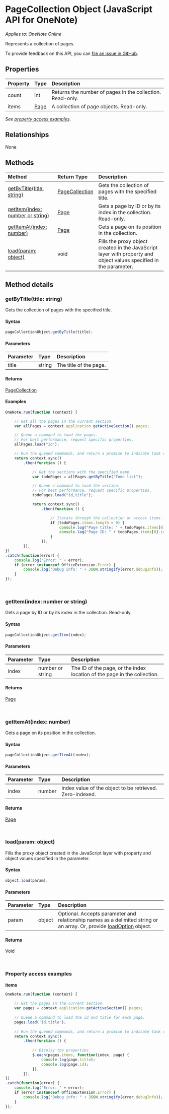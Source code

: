 # PageCollection Object (JavaScript API for OneNote)

_Applies to: OneNote Online_  

Represents a collection of pages.

To provide feedback on this API, you can [file an issue in GitHub](https://github.com/OfficeDev/office-js-docs/issues/new?title=OneNote-pageCollection).

## Properties

| Property	   | Type	|Description|
|:---------------|:--------|:----------|
|count|int|Returns the number of pages in the collection. Read-only.|
|items|[Page](page.md)|A collection of page objects. Read-only.|

_See [property access examples](#property-access-examples)_.

## Relationships

None


## Methods

| Method		   | Return Type	|Description| 
|:---------------|:--------|:----------|
|[getByTitle(title: string)](#getbytitletitle-string)|[PageCollection](pagecollection.md)|Gets the collection of pages with the specified title.|
|[getItem(index: number or string)](#getitemindex-number-or-string)|[Page](page.md)|Gets a page by ID or by its index in the collection. Read-only.|
|[getItemAt(index: number)](#getitematindex-number)|[Page](page.md)|Gets a page on its position in the collection.|
|[load(param: object)](#loadparam-object)|void|Fills the proxy object created in the JavaScript layer with property and object values specified in the parameter.|

## Method details

### getByTitle(title: string)

Gets the collection of pages with the specified title.

#### Syntax

```js
pageCollectionObject.getByTitle(title);
```

#### Parameters

| Parameter	   | Type	|Description|
|:---------------|:--------|:----------|
|title|string|The title of the page.|

#### Returns

[PageCollection](pagecollection.md)

#### Examples

```js
OneNote.run(function (context) {

    // Get all the pages in the current section.
    var allPages = context.application.getActiveSection().pages;

    // Queue a command to load the pages. 
    // For best performance, request specific properties.
    allPages.load("id"); 

    // Run the queued commands, and return a promise to indicate task completion.
    return context.sync()
        .then(function () {

            // Get the sections with the specified name.
            var todoPages = allPages.getByTitle("Todo list");

            // Queue a command to load the section. 
            // For best performance, request specific properties.
            todoPages.load("id,title"); 

            return context.sync()
                .then(function () {

                    // Iterate through the collection or access items individually by index.
                    if (todoPages.items.length > 0) {
                        console.log("Page title: " + todoPages.items[0].title);
                        console.log("Page ID: " + todoPages.items[0].id);
                    }
                });
        });
})
.catch(function(error) {
	console.log("Error: " + error);
	if (error instanceof OfficeExtension.Error) {
		console.log("Debug info: " + JSON.stringify(error.debugInfo));
	}
});
```

<br/>

### getItem(index: number or string)

Gets a page by ID or by its index in the collection. Read-only.

#### Syntax

```js
pageCollectionObject.getItem(index);
```

#### Parameters

| Parameter	   | Type	|Description|
|:---------------|:--------|:----------|
|index|number or string|The ID of the page, or the index location of the page in the collection.|

#### Returns

[Page](page.md)

<br/>

### getItemAt(index: number)

Gets a page on its position in the collection.

#### Syntax

```js
pageCollectionObject.getItemAt(index);
```

#### Parameters

| Parameter	   | Type	|Description|
|:---------------|:--------|:----------|
|index|number|Index value of the object to be retrieved. Zero-indexed.|

#### Returns

[Page](page.md)

<br/>

### load(param: object)

Fills the proxy object created in the JavaScript layer with property and object values specified in the parameter.

#### Syntax

```js
object.load(param);
```

#### Parameters

| Parameter	   | Type	|Description|
|:---------------|:--------|:----------|
|param|object|Optional. Accepts parameter and relationship names as a delimited string or an array. Or, provide [loadOption](loadoption.md) object.|

#### Returns

Void

<br/>

### Property access examples

**items**

```js
OneNote.run(function (context) {
    
    // Get the pages in the current section.
    var pages = context.application.getActiveSection().pages;
    
    // Queue a command to load the id and title for each page.            
    pages.load('id,title');
    
    // Run the queued commands, and return a promise to indicate task completion.
    return context.sync()
        .then(function () {
            
            // Display the properties.
            $.each(pages.items, function(index, page) {
                console.log(page.title);
                console.log(page.id);
            });
        }); 
})
.catch(function(error) {
	console.log("Error: " + error);
	if (error instanceof OfficeExtension.Error) {
		console.log("Debug info: " + JSON.stringify(error.debugInfo));
	}
});
```

